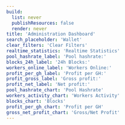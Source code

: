 ```yaml
---
build:
  list: never
  publishResources: false
  render: never
title: 'Administration Dashboard'
search_placeholder: 'Wallet'
clear_filters: 'Clear Filters'
realtime_statistics: 'Realtime Statistics'
pool_hashrate_label: 'Pool hashrate:'
blocks_24h_label: '24h Blocks:'
workers_online_label: 'Workers Online:'
profit_per_gh_label: 'Profit per GH:'
profit_gross_label: 'Gross profit:'
profit_net_label: 'Net profit:'
pool_hashrate_chart: 'Pool Hashrate'
workers_activity_chart: 'Workers Activity'
blocks_chart: 'Blocks'
profit_per_gh_chart: 'Profit per GH'
gross_net_profit_chart: 'Gross/Net Profit'
---
```

